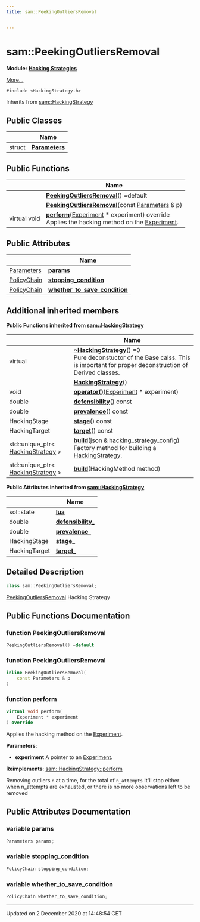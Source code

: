 ```yaml
---
title: sam::PeekingOutliersRemoval


---
```


# sam::PeekingOutliersRemoval


**Module:** **[Hacking Strategies](/doxygen/Modules/group___hacking_strategies/)**

 [More...](#detailed-description)


`#include <HackingStrategy.h>`


Inherits from [sam::HackingStrategy](/doxygen/Classes/classsam_1_1_hacking_strategy/)



## Public Classes

|                | Name           |
| -------------- | -------------- |
| struct | **[Parameters](/doxygen/Classes/structsam_1_1_peeking_outliers_removal_1_1_parameters/)**  |








## Public Functions

|                | Name           |
| -------------- | -------------- |
|  | **[PeekingOutliersRemoval](/doxygen/Classes/classsam_1_1_peeking_outliers_removal/#function-peekingoutliersremoval)**() =default  |
|  | **[PeekingOutliersRemoval](/doxygen/Classes/classsam_1_1_peeking_outliers_removal/#function-peekingoutliersremoval)**(const [Parameters](/doxygen/Classes/structsam_1_1_peeking_outliers_removal_1_1_parameters/) & p)  |
| virtual void | **[perform](/doxygen/Classes/classsam_1_1_peeking_outliers_removal/#function-perform)**([Experiment](/doxygen/Classes/classsam_1_1_experiment/) * experiment) override <br>Applies the hacking method on the [Experiment](/doxygen/Classes/classsam_1_1_experiment/).  |


## Public Attributes

|                | Name           |
| -------------- | -------------- |
| [Parameters](/doxygen/Classes/structsam_1_1_peeking_outliers_removal_1_1_parameters/) | **[params](/doxygen/Classes/classsam_1_1_peeking_outliers_removal/#variable-params)**  |
| [PolicyChain](/doxygen/Classes/structsam_1_1_policy_chain/) | **[stopping_condition](/doxygen/Classes/classsam_1_1_peeking_outliers_removal/#variable-stopping_condition)**  |
| [PolicyChain](/doxygen/Classes/structsam_1_1_policy_chain/) | **[whether_to_save_condition](/doxygen/Classes/classsam_1_1_peeking_outliers_removal/#variable-whether_to_save_condition)**  |




## Additional inherited members










**Public Functions inherited from [sam::HackingStrategy](/doxygen/Classes/classsam_1_1_hacking_strategy/)**

|                | Name           |
| -------------- | -------------- |
| virtual  | **[~HackingStrategy](/doxygen/Classes/classsam_1_1_hacking_strategy/#function-~hackingstrategy)**() =0 <br>Pure deconstuctor of the Base calss. This is important for proper deconstruction of Derived classes.  |
|  | **[HackingStrategy](/doxygen/Classes/classsam_1_1_hacking_strategy/#function-hackingstrategy)**()  |
| void | **[operator()](/doxygen/Classes/classsam_1_1_hacking_strategy/#function-operator())**([Experiment](/doxygen/Classes/classsam_1_1_experiment/) * experiment)  |
| double | **[defensibility](/doxygen/Classes/classsam_1_1_hacking_strategy/#function-defensibility)**() const  |
| double | **[prevalence](/doxygen/Classes/classsam_1_1_hacking_strategy/#function-prevalence)**() const  |
| HackingStage | **[stage](/doxygen/Classes/classsam_1_1_hacking_strategy/#function-stage)**() const  |
| HackingTarget | **[target](/doxygen/Classes/classsam_1_1_hacking_strategy/#function-target)**() const  |
| std::unique_ptr< [HackingStrategy](/doxygen/Classes/classsam_1_1_hacking_strategy/) > | **[build](/doxygen/Classes/classsam_1_1_hacking_strategy/#function-build)**(json & hacking_strategy_config) <br>Factory method for building a [HackingStrategy](/doxygen/Classes/classsam_1_1_hacking_strategy/).  |
| std::unique_ptr< [HackingStrategy](/doxygen/Classes/classsam_1_1_hacking_strategy/) > | **[build](/doxygen/Classes/classsam_1_1_hacking_strategy/#function-build)**(HackingMethod method)  |


**Public Attributes inherited from [sam::HackingStrategy](/doxygen/Classes/classsam_1_1_hacking_strategy/)**

|                | Name           |
| -------------- | -------------- |
| sol::state | **[lua](/doxygen/Classes/classsam_1_1_hacking_strategy/#variable-lua)**  |
| double | **[defensibility_](/doxygen/Classes/classsam_1_1_hacking_strategy/#variable-defensibility_)**  |
| double | **[prevalence_](/doxygen/Classes/classsam_1_1_hacking_strategy/#variable-prevalence_)**  |
| HackingStage | **[stage_](/doxygen/Classes/classsam_1_1_hacking_strategy/#variable-stage_)**  |
| HackingTarget | **[target_](/doxygen/Classes/classsam_1_1_hacking_strategy/#variable-target_)**  |





## Detailed Description

```cpp
class sam::PeekingOutliersRemoval;
```



























[PeekingOutliersRemoval](/doxygen/Classes/classsam_1_1_peeking_outliers_removal/) Hacking Strategy 









## Public Functions Documentation

### function PeekingOutliersRemoval

```cpp
PeekingOutliersRemoval() =default
```





























### function PeekingOutliersRemoval

```cpp
inline PeekingOutliersRemoval(
    const Parameters & p
)
```





























### function perform

```cpp
virtual void perform(
    Experiment * experiment
) override
```

Applies the hacking method on the [Experiment](/doxygen/Classes/classsam_1_1_experiment/). 

**Parameters**: 

  * **experiment** A pointer to an [Experiment](/doxygen/Classes/classsam_1_1_experiment/). 

























**Reimplements**: [sam::HackingStrategy::perform](/doxygen/Classes/classsam_1_1_hacking_strategy/#function-perform)



Removing outliers `n` at a time, for the total of `n_attempts` It'll stop either when n_attempts are exhausted, or there is no more observations left to be removed



## Public Attributes Documentation

### variable params

```cpp
Parameters params;
```





























### variable stopping_condition

```cpp
PolicyChain stopping_condition;
```





























### variable whether_to_save_condition

```cpp
PolicyChain whether_to_save_condition;
```

































-------------------------------

Updated on  2 December 2020 at 14:48:54 CET